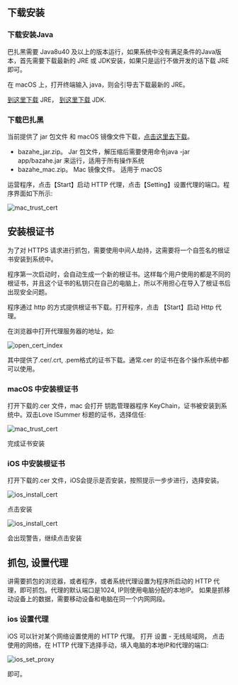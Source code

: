 ## 下载安装

### 下载安装Java
巴扎黑需要 Java8u40 及以上的版本运行，如果系统中没有满足条件的Java版本，首先需要下载最新的 JRE 或 JDK安装，如果只是运行不做开发的话下载 JRE 即可。

在 macOS 上，打开终端输入 java，则会引导去下载最新的 JRE。

[到这里下载](http://www.oracle.com/technetwork/java/javase/downloads/jre8-downloads-2133155.html) JRE，
[到这里下载](http://www.oracle.com/technetwork/java/javase/downloads/jdk8-downloads-2133151.html) JDK.

### 下载巴扎黑
当前提供了 jar 包文件 和 macOS 镜像文件下载，[点击这里去下载](https://github.com/clearthesky/bazahe/releases)。

* bazahe_jar.zip。 Jar 包文件，解压缩后需要使用命令java -jar app/bazahe.jar 来运行，适用于所有操作系统
* bazahe_mac.zip。 Mac 镜像文件。 适用于 macOS

运营程序，点击【Start】启动 HTTP 代理，点击【Setting】设置代理的端口。程序界面如下所示:

![mac_trust_cert](https://github.com/clearthesky/bazahe/blob/master/docs/image/mac_trust_cert.png)

## 安装根证书

为了对 HTTPS 请求进行抓包，需要使用中间人劫持，这需要将一个自签名的根证书安装到系统中。

程序第一次启动时，会自动生成一个新的根证书。这样每个用户使用的都是不同的根证书，并且这个证书的私钥只在自己的电脑上，所以不用担心在导入了根证书后出现安全问题。

程序通过 http 的方式提供根证书下载。打开程序，点击 【Start】启动 Http 代理。

在浏览器中打开代理服务器的地址，如:

![open_cert_index](https://github.com/clearthesky/bazahe/blob/master/docs/image/open_cert_index.png)

其中提供了.cer/.crt, .pem格式的证书下载。通常.cer 的证书在各个操作系统中都可以使用。

### macOS 中安装根证书
打开下载的.cer 文件，mac 会打开 钥匙管理器程序 KeyChain，证书被安装到系统中。双击Love ISummer 标题的证书，选择信任:

![mac_trust_cert](https://github.com/clearthesky/bazahe/blob/master/docs/image/mac_trust_cert.png)


完成证书安装

### iOS 中安装根证书

打开下载的.cer 文件，iOS会提示是否安装，按照提示一步步进行，选择安装。

![ios_install_cert](https://github.com/clearthesky/bazahe/blob/master/docs/image/ios_install_cert.jpeg)

点击安装

![ios_install_cert](https://github.com/clearthesky/bazahe/blob/master/docs/image/ios_install_cert_2.jpeg)

会出现警告，继续点击安装

## 抓包, 设置代理
讲需要抓包的浏览器，或者程序，或者系统代理设置为程序所启动的 HTTP 代理，即可抓包。代理的默认端口是1024, IP则使用电脑分配的本地IP。
如果是抓移动设备上的数据，需要移动设备和电脑在同一个内网网段。 

### ios 设置代理

iOS 可以针对某个网络设置使用的 HTTP 代理。
打开 设置 - 无线局域网， 点击使用的网络，在 HTTP 代理下选择手动，填入电脑的本地IP和代理的端口:

![ios_set_proxy](https://github.com/clearthesky/bazahe/blob/master/docs/image/ios_set_proxy.jpeg)

即可。
